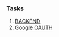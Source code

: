 ### Tasks
1. [BACKEND](https://github.com/ajibs/graphql-crud)
2. [Google OAUTH](https://medium.com/scaphold/social-authentication-with-oauth-graphql-5e946dcc5b94)

